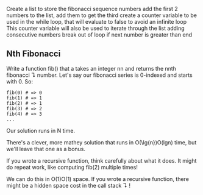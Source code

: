 Create a list to store the fibonacci sequence numbers add the first 2 numbers to the list, add them to get the third
create a counter variable to be used in the while loop, that will evaluate to false to avoid an infinite loop This
counter variable will also be used to iterate through the list adding consecutive numbers break out of loop if next
number is greater than end

## Nth Fibonacci

Write a function fib() that a takes an integer nn and returns the nnth fibonacci ↴ number. Let's say our fibonacci
series is 0-indexed and starts with 0. So:

```plain
fib(0) # => 0
fib(1) # => 1
fib(2) # => 1
fib(3) # => 2
fib(4) # => 3
...
```

Our solution runs in N time.

There's a clever, more mathey solution that runs in O(\lg{n})O(lgn) time, but we'll leave that one as a bonus.

If you wrote a recursive function, think carefully about what it does. It might do repeat work, like computing fib(2)
multiple times!

We can do this in O(1)O(1) space. If you wrote a recursive function, there might be a hidden space cost in the call
stack ↴ !